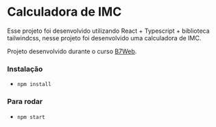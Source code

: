 # Calculadora de IMC

Esse projeto foi desenvolvido utilizando React + Typescript + biblioteca tailwindcss, nesse projeto foi desenvolvido uma calculadora de IMC.

Projeto desenvolvido durante o curso [B7Web](https://b7web.com.br).

### Instalação
- `npm install`

### Para rodar
- `npm start`
